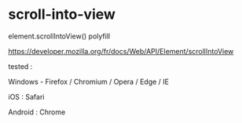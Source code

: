 # scroll-into-view
element.scrollIntoView() polyfill

https://developer.mozilla.org/fr/docs/Web/API/Element/scrollIntoView

tested :

Windows - Firefox / Chromium / Opera / Edge / IE

iOS : Safari

Android : Chrome